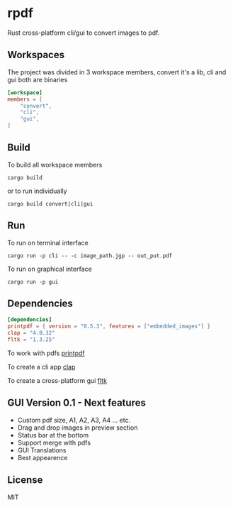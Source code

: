 # rpdf
Rust cross-platform cli/gui to convert images to pdf.

## Workspaces
The project was divided in 3 workspace members,
convert it's a lib, cli and gui both are binaries
```toml
[workspace]
members = [
    "convert",
    "cli",
    "gui",
]
```

## Build
To build all workspace members
```shell
cargo build 
```
or to run individually
```shell
cargo build convert|cli|gui
```

## Run
To run on terminal interface
```shell
cargo run -p cli -- -c image_path.jgp -- out_put.pdf
```

To run on graphical interface
```shell
cargo run -p gui
```
## Dependencies

```toml
[dependencies]
printpdf = { version = "0.5.3", features = ["embedded_images"] }
clap = "4.0.32"
fltk = "1.3.25"
```

To work with pdfs [printpdf](https://github.com/fschutt/printpdf)

To create a cli app [clap](https://github.com/clap-rs/clap)

To create a cross-platform gui [fltk](https://github.com/fltk-rs/fltk-rs)

## GUI Version 0.1 - Next features
- Custom pdf size, A1, A2, A3, A4 ... etc.
- Drag and drop images in preview section
- Status bar at the bottom
- Support merge with pdfs
- GUI Translations
- Best appearence

## License

MIT
